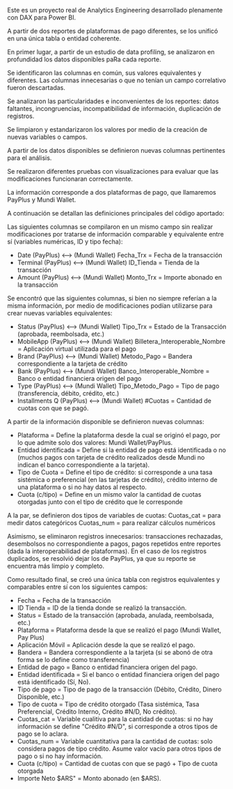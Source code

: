 Este es un proyecto real de Analytics Engineering desarrollado plenamente con DAX para Power BI.

A partir de dos reportes de plataformas de pago diferentes, se los unificó en una única tabla o entidad coherente.

En primer lugar, a partir de un estudio de data profiling, se analizaron en profundidad los datos disponibles paRa cada reporte.

Se identificaron las columnas en común, sus valores equivalentes y diferentes. Las columnas innecesarias o que no tenían un campo correlativo fueron descartadas.

Se analizaron las particularidades e inconvenientes de los reportes: datos faltantes, incongruencias, incompatibilidad de información, duplicación de registros.

Se limpiaron y estandarizaron los valores por medio de la creación de nuevas variables o campos.

A partir de los datos disponibles se definieron nuevas columnas pertinentes para el análisis.

Se realizaron diferentes pruebas con visualizaciones para evaluar que las modificaciones funcionaran correctamente.

La información corresponde a dos plataformas de pago, que llamaremos PayPlus y Mundi Wallet.

A continuación se detallan las definiciones principales del código aportado:

Las siguientes columnas se compilaron en un mismo campo sin realizar modificaciones por tratarse de información comparable y equivalente entre sí (variables numéricas, ID y tipo fecha):

- Date             (PayPlus) <--> (Mundi Wallet)    Fecha_Trx                           = Fecha de la transacción
- Terminal         (PayPlus) <--> (Mundi Wallet)    ID_Tienda                           = Tienda de la transacción
- Amount           (PayPlus) <--> (Mundi Wallet)    Monto_Trx                           = Importe abonado en la transacción

Se encontró que las siguientes columnas, si bien no siempre referían a la misma información, por medio de modificaciones podían utilizarse para crear nuevas variables equivalentes:

- Status           (PayPlus) <--> (Mundi Wallet)    Tipo_Trx                            = Estado de la Transacción (aprobada, reembolsada, etc.)
- MobileApp        (PayPlus) <--> (Mundi Wallet)    Billetera_Interoperable_Nombre      = Aplicación virtual utilizada para el pago
- Brand            (PayPlus) <--> (Mundi Wallet)    Metodo_Pago                         = Bandera correspondiente a la tarjeta de crédito
- Bank             (PayPlus) <--> (Mundi Wallet)    Banco_Interoperable_Nombre          = Banco o entidad financiera origen del pago
- Type             (PayPlus) <--> (Mundi Wallet)    Tipo_Metodo_Pago                    = Tipo de pago (transferencia, débito, crédito, etc.)
- Installments Q   (PayPlus) <--> (Mundi Wallet)    #Cuotas                             = Cantidad de cuotas con que se pagó.

A partir de la información disponible se definieron nuevas columnas:

- Plataforma = Define la plataforma desde la cual se originó el pago, por lo que admite solo dos valores: Mundi Wallet/PayPlus.
- Entidad identificada = Define si la entidad de pago está identificada o no (muchos pagos con tarjeta de crédito realizados desde Mundi no indican el banco correspondiente a la tarjeta).
- Tipo de Cuota = Define el tipo de crédito: si corresponde a una tasa sistémica o preferencial (en las tarjetas de crédito), crédito interno de una plataforma o si no hay datos al respecto.
- Cuota (c/tipo) = Define en un mismo valor la cantidad de cuotas otorgadas junto con el tipo de crédito que le corresponde

A la par, se definieron dos tipos de variables de cuotas:
Cuotas_cat = para medir datos categóricos 
Cuotas_num = para realizar cálculos numéricos

Asimismo, se eliminaron registros innecesarios: transacciones rechazadas, desembolsos no correspondiente a pagos, pagos repetidos entre reportes (dada la interoperabilidad de plataformas).
En el caso de los registros duplicados, se resolvió dejar los de PayPlus, ya que su reporte se encuentra más limpio y completo. 

Como resultado final, se creó una única tabla con registros equivalentes y comparables entre sí con los siguientes campos:

- Fecha                 = Fecha de la transacción
- ID Tienda             = ID de la tienda donde se realizó la transacción.
- Status                = Estado de la transacción (aprobada, anulada, reembolsada, etc.)
- Plataforma            = Plataforma desde la que se realizó el pago (Mundi Wallet, Pay Plus)
- Aplicación Móvil      = Aplicación desde la que se realizó el pago.
- Bandera               = Bandera correspondiente a la tarjeta (si se abonó de otra forma se lo define como transferencia)
- Entidad de pago       = Banco o entidad financiera origen del pago.
- Entidad identificada  = Si el banco o entidad financiera origen del pago está identificado (Sí, No).
- Tipo de pago          = Tipo de pago de la transacción (Débito, Crédito, Dinero Disponible, etc.)
- Tipo de cuota         = Tipo de crédito otorgado (Tasa sistémica, Tasa Preferencial, Crédito Interno, Crédito #N/D, No crédito).          
- Cuotas_cat            = Variable cualitiva para la cantidad de cuotas: si no hay información se define "Crédito #N/D", si corresponde a otros tipos de pago se lo aclara.
- Cuotas_num            = Variable cuantitativa para la cantidad de cuotas: solo considera pagos de tipo crédito. Asume valor vacío para otros tipos de pago o si no hay información.
- Cuota (c/tipo)        = Cantidad de cuotas con que se pagó + Tipo de cuota otorgada       
- Importe Neto $ARS"    = Monto abonado (en $ARS).




